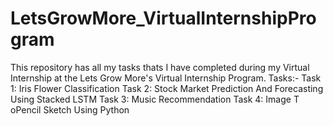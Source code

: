 # LetsGrowMore_VirtualInternshipProgram
This repository has all my tasks thats I have completed during my Virtual Internship at the Lets Grow More's Virtual Internship Program.
Tasks:-
Task 1: Iris Flower Classification
Task 2: Stock Market Prediction And Forecasting Using Stacked LSTM
Task 3: Music Recommendation
Task 4: Image T oPencil Sketch Using Python
